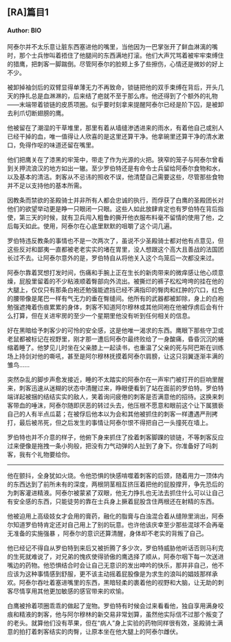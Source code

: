 <h2>[RA]篇目1</h2>
<h4>Author: BIO</h4>
<p></p>
<p>阿泰尔并不太乐意让脏东西塞进他的嘴里，当他因为一巴掌张开了鲜血淋漓的嘴时，那个士兵惨叫着捂住了他腿间的东西满地打滚。他们大声咒骂着被牢牢束缚住的猎鹰，把刺客一脚踹倒。尽管阿泰尔的脸颊上多了些擦伤，心情还是微妙的好上不少。</p>
<p>被卸掉袖剑后的双臂显得单薄无力不再致命，锁链把他的双手束缚在背后，开头几天的挣扎总是血淋淋的，后来结了疤就不至于那么疼。他还得到了个额外的礼物——末端带着锁链的皮质项圈。似乎要时刻拿来提醒阿泰尔已经是阶下囚，是被卸去利爪切断翅膀的鹰。</p>
<p>他被留在了潮湿的干草堆里，那里有着从墙缝渗透进来的雨水，有着他自己或别人已经干掉的血，唯一值得让人欣喜的是这里还算干净。他拿碗里还算干净的清水漱口，免得作呕的味道还留在嘴里。</p>
<p>他们把鹰关在了漆黑的牢笼中，带走了作为光源的火把。狭窄的笼子与阿泰尔曾看到关押流浪汉的地方如出一辙。至少罗伯特还是有命令士兵留给阿泰尔食物和水，以及基本的清洁。刺客从不忌讳的照收不误，他清楚自己需要这些，尽管那些食物并不足以支持他的基本所需。</p>
<p>因教条而禁欲的圣殿骑士并非所有人都会忠诚的执行，而俘获了白鹰的圣殿团长对他们的欲望举动更是睁一只眼闭一只眼。这些人如此放肆肯定也有罗伯特在背后指使，第三天的时候，就有卫兵闯入粗鲁的撕开他衣服布料毫不留情的使用了他，之后每天如此。使用，阿泰尔在心底里默默的咀嚼了这个词几遍。</p>
<p>罗伯特违反教条的事情也不是一次两次了，虽说不少圣殿骑士都对他有点意见，但这些反对和鄙夷一直都被老老实实的堵在胃里，没人想跟这个高大且善战的法国团长过不去。让阿泰尔意外的是，罗伯特自从将他关入这个鸟笼后一次都没来过。</p>
<p>阿泰尔靠着冥想打发时间，伤痛和手腕上正在生长的新肉带来的微痒感让他心烦意燥，屁股里留着的不少粘液顺着臀部向外流出。被撕烂的裤子松松垮垮的挂在他的大腿上，仅仅只有那条白袍还勉强能遮挡已经不满指印的臀肉和红肿的穴口，红色的腰带像是尾巴一样有气无力的垂在臀缝间。他所有的武器都被卸除，身上的白袍勉强遮掩着伤痕累累的身体，刺客不知道阿尔穆林或其他同袍在他被俘虏后会有什么打算，但在关进牢房的至少一个星期里他没有听到任何相关的信息。</p>
<p>好在黑暗给予刺客少的可怜的安全感，这是他唯一渴求的东西。鹰眼下那些守卫或老鼠都被标记在视野里，刚才那一遭后阿泰尔最终败给了一身酸痛，昏昏沉沉的蜷缩着睡了。他梦见儿时坐在父亲膝上一起读书，也重温了父亲的死与阿巴斯在训练场上持剑对他的嘶吼，甚至是阿尔穆林抚摸着阿泰尔肩膀，让这只羽翼逐渐丰满的雏鸟……</p>
<p>突然杂乱的脚步声愈发接近，睡的不太踏实的阿泰尔在一声牢门被打开的巨响里醒来，刺客迅速从迷糊的状态中清醒过来，睁眼便看到了站在面前的罗伯特。罗伯特端详起被捆的结结实实的敌人，笑着询问疲倦的刺客是否满意他的招待。这换来刺客带血的唾沫，阿泰尔随即厌恶的转过头去，他压根不愿意和眼前这个让下属猥亵自己的人有半点瓜葛；在被俘后他本以为会和其他被抓住的刺客一样遭遇严刑拷打，最后被吊死，但之后发生的事情让阿泰尔恨不得把自己一头撞死在墙上。</p>
<p>罗伯特也并不介意的样子，他俯下身来抓住了拴着刺客脚踝的锁链，不等刺客反应过来便像是拖拽一条小狗般，把没有力气动弹的人扯到了身下。你准备好了吗刺客，我有个礼物要给你。</p>
<hr/>
<p>他在颤抖，全身犹如火烧。令他恐惧的快感啃噬着刺客的后颈，随着用力一顶体内的东西达到了前所未有的深度，两根阴茎相互挤压着把他的屁股撑开，争先恐后的为刺客灌进精液。阿泰尔被蒙紧了双眼，他无力挣扎也无法去抓住什么可以让自己有安全感的东西，只能徒劳的靠在士兵身上撅着屁股含住两根还在射精的东西。</p>
<p>他被迫用上高级妓女才会用的膏药，融化的脂膏与白浊混合着从缝隙里淌出，阿泰尔知道罗伯特肯定还对自己用上了别的玩意。也许他该庆幸至少那些混球不会再毫无准备的实施强暴 ，阿泰尔的意识还算清醒，身体却不老实的背叛了自己。</p>
<p>他已经记不得自从罗伯特到来后又被折腾了多少次，罗伯特威胁他听话否则马利克的生死就难说了，对兄弟的愧疚使得骄傲的鹰选择了顺从，阿泰尔咽下每一次送进嘴边的药物。他恐惧结合时会让自己无意识的发出呻吟的快乐，那并非自己，他不应该为这种事情感到舒服，更不该主动摇着屁股像是为求生的浪叫的娼妓那样承欢。阿泰尔吞吐着塞进嘴里的东西，黑暗轻柔的裹着他的视野和大脑，让无助的刺客尽情享用其他更加敏感的感官带来的欢愉。</p>
<p>白鹰被拎着项圈乖乖的做起了宠物。罗伯特有时候会过来看看他，独自享用满身咬痕和精液的刺客，他与阿尔穆林的新交易非常划算，虽然他实际信不过那个叛变了的老头。就算他们没有苹果，但在“病人”身上实验的药物同样很有效，圣殿骑士满意的拍打着刺客结实的肉臀，让原本坐在他大腿上的阿泰尔雌伏。</p>
